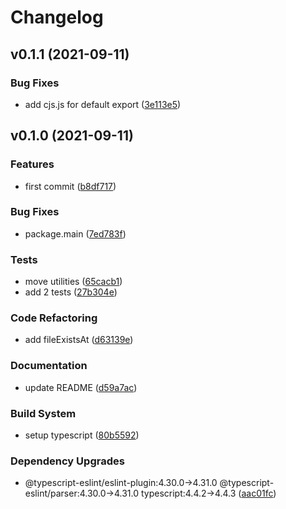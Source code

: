# Changelog

## v0.1.1 (2021-09-11)

### Bug Fixes

- add cjs.js for default export ([3e113e5](https://github.com/kei-ito/esifycss-loader/commit/3e113e59b61e455eead60dc083cd1748fb14f185))


## v0.1.0 (2021-09-11)

### Features

- first commit ([b8df717](https://github.com/kei-ito/esifycss-loader/commit/b8df717757f9da2014fc07a6812748eefb9cedc5))

### Bug Fixes

- package.main ([7ed783f](https://github.com/kei-ito/esifycss-loader/commit/7ed783f68c88302e7b035587193d5ff7f287bc0a))

### Tests

- move utilities ([65cacb1](https://github.com/kei-ito/esifycss-loader/commit/65cacb13e7d1f8aaeb6c937eded2abf3a173fb20))
- add 2 tests ([27b304e](https://github.com/kei-ito/esifycss-loader/commit/27b304e5d327c1b5ba8869e409a86818cc7be243))

### Code Refactoring

- add fileExistsAt ([d63139e](https://github.com/kei-ito/esifycss-loader/commit/d63139e71e684a6a74561bfbded575af8538410c))

### Documentation

- update README ([d59a7ac](https://github.com/kei-ito/esifycss-loader/commit/d59a7ac78c78c4e304d167ba9bb8db8cad3504c3))

### Build System

- setup typescript ([80b5592](https://github.com/kei-ito/esifycss-loader/commit/80b559235adfbf9fe83cb1e8686d1a5c1736a41c))

### Dependency Upgrades

- @typescript-eslint/eslint-plugin:4.30.0→4.31.0 @typescript-eslint/parser:4.30.0→4.31.0 typescript:4.4.2→4.4.3 ([aac01fc](https://github.com/kei-ito/esifycss-loader/commit/aac01fca7522f8533b4881cb862cdf3aff5e0443))


